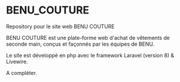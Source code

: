 # BENU_COUTURE
Repository pour le site web BENU COUTURE

BENU COUTURE est une plate-forme web d'achat de vêtements de seconde main, conçus et façonnés par les équipes de BENU.

Le site est développé en php avec le framework Laravel (version 8) & Livewire.

A compléter.
